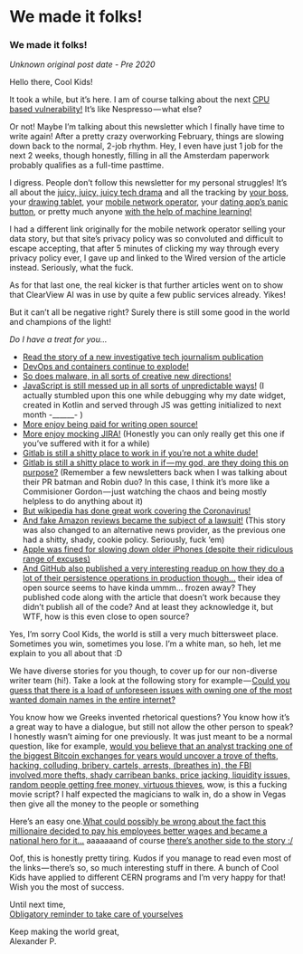 # We made it folks!
### We made it folks!

_Unknown original post date - Pre 2020_

Hello there, Cool Kids!

It took a while, but it’s here. I am of course talking about the next [CPU based vulnerability!](https://cacheoutattack.com/) It’s like Nespresso — what else?

Or not! Maybe I’m talking about this newsletter which I finally have time to write again! After a pretty crazy overworking February, things are slowing down back to the normal, 2-job rhythm. Hey, I even have just 1 job for the next 2 weeks, though honestly, filling in all the Amsterdam paperwork probably qualifies as a full-time pasttime.

I digress. People don’t follow this newsletter for my personal struggles! It’s all about the [juicy, juicy, juicy tech drama](https://medium.com/@ladyleet/ngatlanta-and-node-atlanta-the-other-sides-of-the-story-59bdc48639c4) and all the tracking by [your boss](https://www.bbc.com/news/amp/business-51570401), your [drawing tablet](https://robertheaton.com/2020/02/05/wacom-drawing-tablets-track-name-of-every-application-you-open/), your [mobile network operator](https://www.wired.com/story/fcc-fines-wireless-companies-selling-users-location-data/), your [dating app’s panic button](https://gizmodo.com/tinders-new-panic-button-is-sharing-your-data-with-ad-t-1841184919), or pretty much anyone [with the help of machine learning!](https://twitter.com/CNET/status/1218931492669263873)

I had a different link originally for the mobile network operator selling your data story, but that site’s privacy policy was so convoluted and difficult to escape accepting, that after 5 minutes of clicking my way through every privacy policy ever, I gave up and linked to the Wired version of the article instead. Seriously, what the fuck.

As for that last one, the real kicker is that further articles went on to show that ClearView AI was in use by quite a few public services already. Yikes!

But it can’t all be negative right? Surely there is still some good in the world and champions of the light!

_Do I have a treat for you…_

-   [Read the story of a new investigative tech journalism publication](https://www.niemanlab.org/2020/02/big-tech-is-watching-you-whos-watching-big-tech-the-markup-is-finally-ready-for-liftoff/)
-   [DevOps and containers continue to explode!](https://www.cncf.io/blog/2020/03/04/2019-cncf-survey-results-are-here-deployments-are-growing-in-size-and-speed-as-cloud-native-adoption-becomes-mainstream/)
-   [So does malware, in all sorts of creative new directions!](https://www.zdnet.com/article/malware-stew-cooked-up-on-bitbucket-deployed-in-attacks-worldwide/)
-   [JavaScript is still messed up in all sorts of unpredictable ways!](https://stackoverflow.com/questions/2552483/why-does-the-month-argument-range-from-0-to-11-in-javascripts-date-constructor) (I actually stumbled upon this one while debugging why my date widget, created in Kotlin and served through JS was getting initialized to next month -______- )
-   [More enjoy being paid for writing open source!](https://hivefive.io/)
-   [More enjoy mocking JIRA!](https://twitter.com/mollywaggett/status/1235281112684843009) (Honestly you can only really get this one if you’ve suffered with it for a while)
-   [Gitlab is still a shitty place to work in if you’re not a white dude!](https://www.theregister.co.uk/2020/02/03/gitlab_proclaims_diversity/)
-   [Gitlab is still a shitty place to work in if — my god, are they doing this on purpose?](https://www.theregister.co.uk/2020/02/06/gitlab_sales_women/) (Remember a few newsletters back when I was talking about their PR batman and Robin duo? In this case, I think it’s more like a Commisioner Gordon — just watching the chaos and being mostly helpless to do anything about it)
-   [But wikipedia has done great work covering the Coronavirus!](https://www.wired.co.uk/article/wikipedia-coronavirus)
-   [And fake Amazon reviews became the subject of a lawsuit!](https://www.bbc.com/news/technology-47401661) (This story was also changed to an alternative news provider, as the previous one had a shitty, shady, cookie policy. Seriously, fuck ‘em)
-   [Apple was fined for slowing down older iPhones (despite their ridiculous range of excuses)](https://twitter.com/BBCWorld/status/1225845885571084288)
-   [And GitHub also published a very interesting readup on how they do a lot of their persistence operations in production though…](https://github.blog/2020-02-14-automating-mysql-schema-migrations-with-github-actions-and-more/) their idea of open source seems to have kinda ummm… frozen away? They published code along with the article that doesn’t work because they didn’t publish all of the code? And at least they acknowledge it, but WTF, how is this even close to open source?

Yes, I’m sorry Cool Kids, the world is still a very much bittersweet place. Sometimes you win, sometimes you lose. I’m a white man, so heh, let me explain to you all about that :D

We have diverse stories for you though, to cover up for our non-diverse writer team (hi!). Take a look at the following story for example — [Could you guess that there is a load of unforeseen issues with owning one of the most wanted domain names in the entire internet?](https://krebsonsecurity.com/2020/02/dangerous-domain-corp-com-goes-up-for-sale/)

You know how we Greeks invented rhetorical questions? You know how it’s a great way to have a dialogue, but still not allow the other person to speak? I honestly wasn’t aiming for one previously. It was just meant to be a normal question, like for example, [would you believe that an analyst tracking one of the biggest Bitcoin exchanges for years would uncover a trove of thefts, hacking, colluding, bribery, cartels, arrests, (breathes in), the FBI involved,more thefts, shady carribean banks, price jacking, liquidity issues, random people getting free money, virtuous thieves](https://gist.github.com/patio11/598ec35c6c1675c97d93383f41b39b0b), wow, is this a fucking movie script? I half expected the magicians to walk in, do a show in Vegas then give all the money to the people or something

Here’s an easy one.[What could possibly be wrong about the fact this millionaire decided to pay his employees better wages and became a national hero for it…](https://www.bbc.com/news/stories-51332811) aaaaaaand of course [there’s another side to the story :/](https://www.bloomberg.com/features/2015-gravity-ceo-dan-price/)

Oof, this is honestly pretty tiring. Kudos if you manage to read even most of the links — there’s so, so much interesting stuff in there. A bunch of Cool Kids have applied to different CERN programs and I’m very happy for that! Wish you the most of success.

Until next time,  
[Obligatory reminder to take care of yourselves](https://twitter.com/jasonfried/status/1235293520203780096)

Keep making the world great,  
Alexander P.
